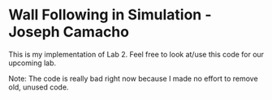 # Wall Following in Simulation - Joseph Camacho
This is my implementation of Lab 2. Feel free to look at/use this code for our upcoming lab.

Note: The code is really bad right now because I made no effort to remove old, unused code.
